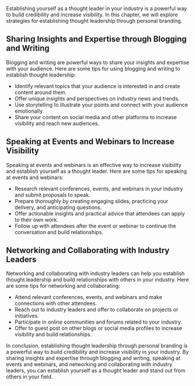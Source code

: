 
Establishing yourself as a thought leader in your industry is a powerful way to build credibility and increase visibility. In this chapter, we will explore strategies for establishing thought leadership through personal branding.

Sharing Insights and Expertise through Blogging and Writing
-----------------------------------------------------------

Blogging and writing are powerful ways to share your insights and expertise with your audience. Here are some tips for using blogging and writing to establish thought leadership:

* Identify relevant topics that your audience is interested in and create content around them.
* Offer unique insights and perspectives on industry news and trends.
* Use storytelling to illustrate your points and connect with your audience emotionally.
* Share your content on social media and other platforms to increase visibility and reach new audiences.

Speaking at Events and Webinars to Increase Visibility
------------------------------------------------------

Speaking at events and webinars is an effective way to increase visibility and establish yourself as a thought leader. Here are some tips for speaking at events and webinars:

* Research relevant conferences, events, and webinars in your industry and submit proposals to speak.
* Prepare thoroughly by creating engaging slides, practicing your delivery, and anticipating questions.
* Offer actionable insights and practical advice that attendees can apply to their own work.
* Follow up with attendees after the event or webinar to continue the conversation and build relationships.

Networking and Collaborating with Industry Leaders
--------------------------------------------------

Networking and collaborating with industry leaders can help you establish thought leadership and build relationships with others in your industry. Here are some tips for networking and collaborating:

* Attend relevant conferences, events, and webinars and make connections with other attendees.
* Reach out to industry leaders and offer to collaborate on projects or initiatives.
* Participate in online communities and forums related to your industry.
* Offer to guest post on other blogs or social media profiles to increase visibility and build relationships.

In conclusion, establishing thought leadership through personal branding is a powerful way to build credibility and increase visibility in your industry. By sharing insights and expertise through blogging and writing, speaking at events and webinars, and networking and collaborating with industry leaders, you can establish yourself as a thought leader and stand out from others in your field.
